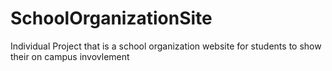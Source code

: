# SchoolOrganizationSite
Individual Project that is a school organization website for students to show their on campus invovlement
